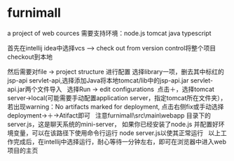# furnimall
a project of web cources
需要支持环境：node.js tomcat java typescript

首先在intellij idea中选择vcs ——> check out from version control将整个项目checkout到本地

然后需要对file -> project structure 进行配置
  选择library一项，删去其中标红的jsp-api servlet-api,选择添加Java将本地tomcat/lib中的jsp-api.jar servlet-api.jar两个文件导入
  
选择Run -> edit configurations
  点击＋，选择tomcat server->local(可能需要手动配置application server，指定tomcat所在文件夹），若出现warning：No artifacts marked for deployment, 点击右侧fix或手动选择deployment->＋->Atifact即可
  
注意furnimall\src\main\webapp 目录下的server.js，这是聊天系统的mini-server， 如果你已经安装了node.js 并配置好环境变量，可以在该路径下使用命令行运行
node server.js以使其正常运行
  
以上工作完成后，在intellij中选择运行，耐心等待一分钟左右，即可在浏览器中进入web项目的主页

